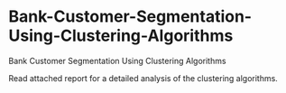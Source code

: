 # Bank-Customer-Segmentation-Using-Clustering-Algorithms
Bank Customer Segmentation Using Clustering Algorithms

Read attached report for a detailed analysis of the clustering algorithms.
